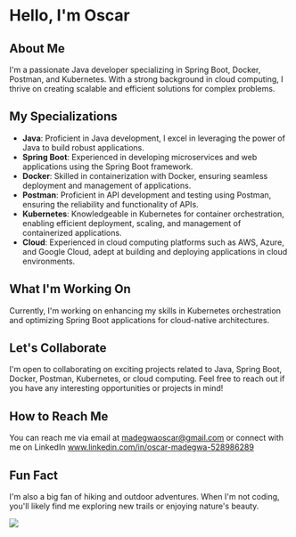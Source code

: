 # Hello, I'm Oscar

## About Me
I'm a passionate Java developer specializing in Spring Boot, Docker, Postman, and Kubernetes. With a strong background in cloud computing, I thrive on creating scalable and efficient solutions for complex problems.

## My Specializations
- **Java**: Proficient in Java development, I excel in leveraging the power of Java to build robust applications.
- **Spring Boot**: Experienced in developing microservices and web applications using the Spring Boot framework.
- **Docker**: Skilled in containerization with Docker, ensuring seamless deployment and management of applications.
- **Postman**: Proficient in API development and testing using Postman, ensuring the reliability and functionality of APIs.
- **Kubernetes**: Knowledgeable in Kubernetes for container orchestration, enabling efficient deployment, scaling, and management of containerized applications.
- **Cloud**: Experienced in cloud computing platforms such as AWS, Azure, and Google Cloud, adept at building and deploying applications in cloud environments.

## What I'm Working On
Currently, I'm working on enhancing my skills in Kubernetes orchestration and optimizing Spring Boot applications for cloud-native architectures.

## Let's Collaborate
I'm open to collaborating on exciting projects related to Java, Spring Boot, Docker, Postman, Kubernetes, or cloud computing. Feel free to reach out if you have any interesting opportunities or projects in mind!

## How to Reach Me
You can reach me via email at madegwaoscar@gmail.com or connect with me on LinkedIn www.linkedin.com/in/oscar-madegwa-528986289


## Fun Fact
I'm also a big fan of hiking and outdoor adventures. When I'm not coding, you'll likely find me exploring new trails or enjoying nature's beauty.

<img src="https://t.bkit.co/w_6682ceec8116f.gif" />

